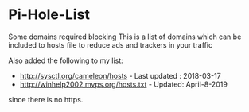 # Pi-Hole-List
Some domains required blocking
This is a list of domains which can be included to hosts file to reduce ads and trackers in your traffic

Also added the following to my list:

 - http://sysctl.org/cameleon/hosts  - Last updated : 2018-03-17
 - http://winhelp2002.mvps.org/hosts.txt - Updated: April-8-2019

since there is no https.
